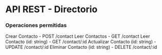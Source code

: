 # API REST - Directorio

### Operaciones permitidas
Crear Contacto - POST /contact
Leer Contactos - GET /contact
Leer Contacto (id: string) - GET /contact/:id
Actualizar Contacto (id: string) - UPDATE /contact/:id
Eliminar Contacto (id: string) - DELETE /contact/:id



